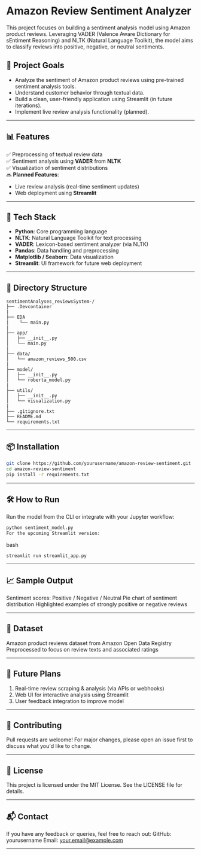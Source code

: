 # Amazon Review Sentiment Analyzer

This project focuses on building a sentiment analysis model using Amazon product reviews. Leveraging VADER (Valence Aware Dictionary for sEntiment Reasoning) and NLTK (Natural Language Toolkit), the model aims to classify reviews into positive, negative, or neutral sentiments.

## 🚀 Project Goals

- Analyze the sentiment of Amazon product reviews using pre-trained sentiment analysis tools.
- Understand customer behavior through textual data.
- Build a clean, user-friendly application using Streamlit (in future iterations).
- Implement live review analysis functionality (planned).

---

## 📊 Features

✅ Preprocessing of textual review data  
✅ Sentiment analysis using **VADER** from **NLTK**  
✅ Visualization of sentiment distributions  
🔜 **Planned Features**:
- Live review analysis (real-time sentiment updates)
- Web deployment using **Streamlit**

---

## 🧠 Tech Stack

- **Python**: Core programming language
- **NLTK**: Natural Language Toolkit for text processing
- **VADER**: Lexicon-based sentiment analyzer (via NLTK)
- **Pandas**: Data handling and preprocessing
- **Matplotlib / Seaborn**: Data visualization
- **Streamlit**: UI framework for future web deployment

---

## 📁 Directory Structure

```
sentimentAnalyses_reviewsSystem-/
├── .Devcontainer
|
├── EDA
|    └── main.py
|
├── app/
│   ├── __init__.py
│   └── main.py
|
├── data/
│   └── amazon_reviews_500.csv
|
├── model/
│   ├── __init__.py
│   └── roberta_model.py
|
├── utils/
│   ├── __init__.py
│   └── visualization.py
|
├── .gitignore.txt
├── README.md
└── requirements.txt

```


---

## 📦 Installation

```bash
git clone https://github.com/yourusername/amazon-review-sentiment.git
cd amazon-review-sentiment
pip install -r requirements.txt
```
---
## 🛠️ How to Run

Run the model from the CLI or integrate with your Jupyter workflow:

```bash
python sentiment_model.py
For the upcoming Streamlit version:
```
bash
```
streamlit run streamlit_app.py
```
---
## 📈 Sample Output

  Sentiment scores: Positive / Negative / Neutral
  Pie chart of sentiment distribution
  Highlighted examples of strongly positive or negative reviews
  
---

## 🧪 Dataset
  Amazon product reviews dataset from Amazon Open Data Registry
  Preprocessed to focus on review texts and associated ratings
  
---

## 🔮 Future Plans
  1. Real-time review scraping & analysis (via APIs or webhooks)
  2. Web UI for interactive analysis using Streamlit
  3. User feedback integration to improve model
  
---

## 🤝 Contributing
  Pull requests are welcome! For major changes, please open an issue first to discuss what you'd like to change.
  
---


## 📜 License
  This project is licensed under the MIT License. See the LICENSE file for details.
  
---

## 📬 Contact
  If you have any feedback or queries, feel free to reach out:
  GitHub: yourusername
  Email: your.email@example.com

---
